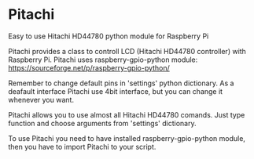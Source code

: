 # Pitachi
Easy to use Hitachi HD44780 python module for Raspberry Pi

Pitachi provides a class to controll LCD (Hitachi HD44780 controller) with Raspberry Pi.
Pitachi uses raspberry-gpio-python module: https://sourceforge.net/p/raspberry-gpio-python/

Remember to change default pins in 'settings' python dictionary.
As a deafault interface Pitachi use 4bit interface, but you can change it whenever you want.

Pitachi allows you to use almost all Hitachi HD44780 comands. Just type function and choose arguments from 'settings' dictionary.

To use Pitachi you need to have installed raspberry-gpio-python module, then you have to import Pitachi to your script.
